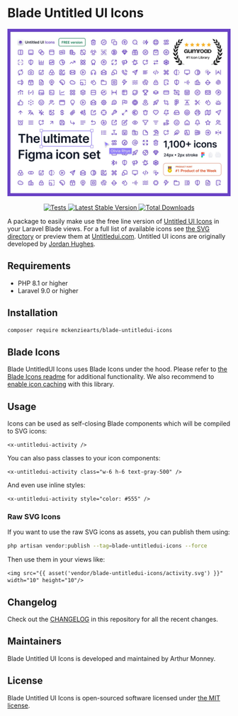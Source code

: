# Blade Untitled UI Icons

<p align="center">
    <img src="art/screenshot.jpg" width="1600" title="Untitled UI Icons 1,000+ icons">
</p>

<p align="center">
    <a href="https://github.com/mckenziearts/blade-untitledui-icons/actions?query=workflow%3ATests">
        <img src="https://github.com/mckenziearts/blade-untitledui-icons/workflows/Tests/badge.svg" alt="Tests">
    </a>
    <a href="https://packagist.org/packages/mckenziearts/blade-untitledui-icons">
        <img src="https://img.shields.io/packagist/v/mckenziearts/blade-untitledui-icons" alt="Latest Stable Version">
    </a>
    <a href="https://packagist.org/packages/mckenziearts/blade-untitledui-icons">
        <img src="https://img.shields.io/packagist/dt/mckenziearts/blade-untitledui-icons" alt="Total Downloads">
    </a>
</p>

A package to easily make use the free line version of [Untitled UI Icons](https://www.untitledui.com/icons) in your Laravel Blade views.
For a full list of available icons see [the SVG directory](resources/svg) or preview them at [Untitledui.com](https://www.untitledui.com/icons). Untitled UI icons are originally developed by [Jordan Hughes](https://twitter.com/jordanphughes).

## Requirements

- PHP 8.1 or higher
- Laravel 9.0 or higher

## Installation

```bash
composer require mckenziearts/blade-untitledui-icons
```

## Blade Icons

Blade UntitledUI Icons uses Blade Icons under the hood. Please refer to [the Blade Icons readme](https://github.com/blade-ui-kit/blade-icons) for additional functionality. We also recommend to [enable icon caching](https://github.com/blade-ui-kit/blade-icons#caching) with this library.

## Usage

Icons can be used as self-closing Blade components which will be compiled to SVG icons:

```blade
<x-untitledui-activity />
```

You can also pass classes to your icon components:

```blade
<x-untitledui-activity class="w-6 h-6 text-gray-500" />
```

And even use inline styles:

```blade
<x-untitledui-activity style="color: #555" />
```

### Raw SVG Icons

If you want to use the raw SVG icons as assets, you can publish them using:

```bash
php artisan vendor:publish --tag=blade-untitledui-icons --force
```

Then use them in your views like:

```blade
<img src="{{ asset('vendor/blade-untitledui-icons/activity.svg') }}" width="10" height="10"/>
```

## Changelog

Check out the [CHANGELOG](CHANGELOG.md) in this repository for all the recent changes.

## Maintainers

Blade Untitled UI Icons is developed and maintained by Arthur Monney.

## License

Blade Untitled UI Icons is open-sourced software licensed under [the MIT license](LICENSE.md).
